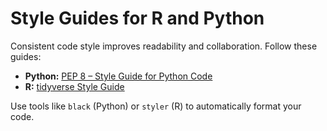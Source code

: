 # Style Guides for R and Python

Consistent code style improves readability and collaboration. Follow these guides:

- **Python:** [PEP 8 – Style Guide for Python Code](https://peps.python.org/pep-0008/)
- **R:** [tidyverse Style Guide](https://style.tidyverse.org/)

Use tools like `black` (Python) or `styler` (R) to automatically format your code.
